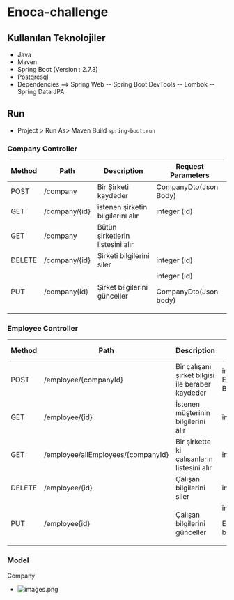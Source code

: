 # Enoca-challenge

## Kullanılan Teknolojiler
* Java
* Maven
* Spring Boot (Version : 2.7.3)
* Postqresql
* Dependencies
==> Spring Web
-- Spring Boot DevTools
-- Lombok
-- Spring Data JPA

## Run
- Project > Run As> Maven Build  ``spring-boot:run``
### Company Controller

Method   |   Path   |   Description|Request Parameters
---------|----------|--------------|----------
POST     |/company| Bir Şirketi kaydeder|CompanyDto(Json Body)
GET      |/company/{id}|istenen şirketin bilgilerini alır|integer (id)
GET      |/company|Bütün şirketlerin listesini alır|
DELETE   |/company/{id}|Şirketi bilgilerini siler|integer (id)
PUT      |/company{id}| Şirket bilgilerini günceller|integer (id) <p/> CompanyDto(Json body)

### Employee Controller

Method   |   Path   |   Description|Request Parameters
---------|----------|--------------|----------
POST     |/employee/{companyId}| Bir çalışanı şirket bilgisi ile beraber kaydeder|integer(companyId) EmployeeDto(Json Body)
GET      |/employee/{id}|İstenen müşterinin bilgilerini alır|integer (id)
GET      |/employee/allEmployees/{companyId}|Bir şirkette ki çalışanların listesini alır|integer(companyId)
DELETE   |/employee/{id}|Çalışan bilgilerini siler|integer (id)
PUT      |/employee{id}| Çalışan bilgilerini günceller|integer (id) <p/> EmployeeDto(Json body)

### Model
Company
- ![images.png](images.png)
